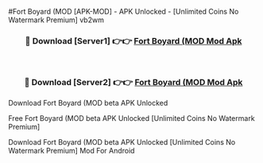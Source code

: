 #Fort Boyard (MOD [APK-MOD] - APK Unlocked - [Unlimited Coins No Watermark Premium] vb2wm



<div align="center">

<h3>🔴 Download [Server1] 👉👉 <a href="https://momento.my/?title=Fort_Boyard_(MOD">Fort Boyard (MOD Mod Apk</a></h3><br>

<h3>🔴 Download [Server2] 👉👉 <a href="https://momento.my/?title=Fort_Boyard_(MOD">Fort Boyard (MOD Mod Apk</a></h3>
</div>



Download Fort Boyard (MOD beta APK Unlocked

Free Fort Boyard (MOD beta APK Unlocked [Unlimited Coins No Watermark Premium]

Download Fort Boyard (MOD beta APK Unlocked [Unlimited Coins No Watermark Premium] Mod For Android
